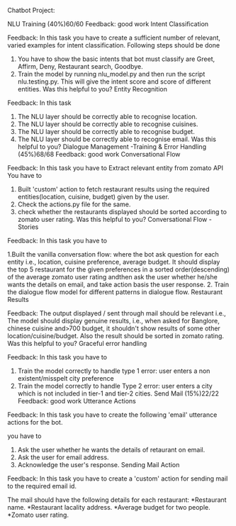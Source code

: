 Chatbot Project:

NLU Training (40%)60/60
Feedback: good work
Intent Classification

Feedback: In this task 
you have to create a sufficient number of relevant, varied examples for intent classification.
Following steps should be done
1. You have to show the basic intents that bot must classify are Greet, Affirm, Deny, Restaurant search, Goodbye.
2. Train the model by running nlu_model.py and then run the script nlu.testing.py. This will give the intent score and score of different entities.
Was this helpful to you?
Entity Recognition

Feedback: In this task 
1. The NLU layer should be correctly able to recognise location.
2. The NLU layer should be correctly able to recognise cuisines.
3. The NLU layer should be correctly able to recognise budget.
4. The NLU layer should be correctly able to recognise email.
Was this helpful to you?
Dialogue Management -Training & Error Handling (45%)68/68
Feedback: good work
Conversational Flow

Feedback: In this task you have to 
Extract relevant entity from zomato API
You have to 
1. Built 'custom' action to fetch restaurant results using the required entities(location, cuisine, budget) given by the user.
2. Check the actions.py file for the same.
3. check whether the restaurants displayed should be sorted according to zomato user rating.
Was this helpful to you?
Conversational Flow -Stories

Feedback: In this task you have to

1.Built the vanilla conversation flow: where the bot ask question for each entity i.e., location, cuisine preference, average budget. It should display the top 5 restaurant for the given preferences in a sorted order(descending) of the average zomato user rating andthen ask the user whether he/she wants the details on email, and take action basis the user response.
2. Train the dialogue flow model for different patterns in dialogue flow.
Restaurant Results

Feedback: The output displayed / sent through mail should be relevant i.e., 
The model should display genuine results, i.e., when asked for Banglore, chinese cuisine and>700 budget, it shouldn't show results of some other location/cuisine/budget.
Also the result should be sorted in zomato rating.
Was this helpful to you?
Graceful error handling

Feedback: In this task you have to 
1. Train the model correctly to handle type 1 error: user enters a non existent/misspelt city preference
2. Train the model correctly to handle Type 2 error: user enters a city which is not included in tier-1 and tier-2 cities.
Send Mail (15%)22/22
Feedback: good work
Utterance Actions

Feedback: In this task you have to create the following 'email' utterance actions for the bot.

you have to 
1. Ask the user whether he wants the details of retaurant on email.
2. Ask the user for email address.
3. Acknowledge the user's response.
Sending Mail Action

Feedback: In this task you have to
 create a 'custom' action for sending mail to the required email id.

The mail should have the following details for each restaurant:
*Restaurant name.
*Restaurant lacality address.
*Average budget for two people.
*Zomato user rating.
